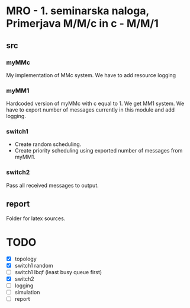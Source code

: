 # MRO - 1. seminarska naloga, Primerjava M/M/c in c - M/M/1

## src

### myMMc
My implementation of MMc system. We have to add resource logging

### myMM1
Hardcoded version of myMMc with c equal to 1. We get MM1 system.
We have to export number of messages currently in this module and add logging.

### switch1
- Create random scheduling.
- Create priority scheduling using exported number of messages from myMM1.

### switch2
Pass all received messages to output.

## report
Folder for latex sources.

# TODO
- [x] topology
- [x] switch1 random
- [ ] switch1 lbqf (least busy queue first)
- [x] switch2
- [ ] logging
- [ ] simulation
- [ ] report
